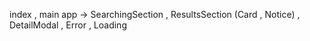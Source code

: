 index , main app -> SearchingSection , ResultsSection (Card , Notice) , DetailModal , Error , Loading
